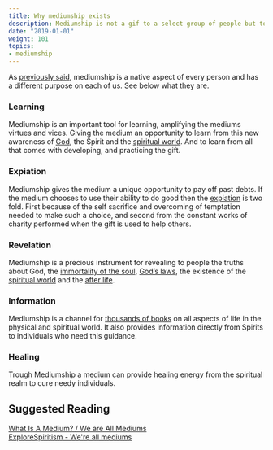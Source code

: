 ```yaml
---
title: Why mediumship exists
description: Mediumship is not a gif to a select group of people but to all of us. Understand how.
date: "2019-01-01"
weight: 101
topics:
- mediumship
---
```


As [previously said](../about), mediumship is a native aspect of every person and has a different purpose on each of us. See below what they are.

### Learning
Mediumship is an important tool for learning, amplifying the mediums virtues and vices.
Giving the medium an opportunity to learn from this new awareness of [God](/about/god), the 
Spirit and the [spiritual world](/about/spiritual-world).
And to learn from all that comes with developing, and practicing the gift.

### Expiation
Mediumship gives the medium a unique opportunity to pay off past debts.
If the medium chooses to use their ability to do good then the [expiation](/about/expiation) is two fold.
First because of the self sacrifice and overcoming of temptation needed to make such a choice, and 
second from the constant works of charity performed when the gift is used to help others.

### Revelation
Mediumship is a precious instrument for revealing to people the truths about God,
the [immortality of the soul](/about/immortal-spirit), [God’s laws](/divine-laws),
the existence of the [spiritual world](/about/spiritual-world) and the [after life](/about/erraticity).

### Information
Mediumship is a channel for [thousands of books](/books) on all aspects of life in the physical and spiritual world.
It also provides information directly from Spirits to individuals who need this guidance.

### Healing
Trough Mediumship a medium can provide healing energy from the spiritual realm to cure needy individuals.


## Suggested Reading
[What Is A Medium? / We are All Mediums](http://www.sgny.org/spiritism-guide/mediumship/a-medium/)  
[ExploreSpiritism - We're all mediums](http://www.explorespiritism.com/Science_Mediumship_We're%20All_Intro.htm)    



